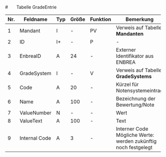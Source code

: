 #       Tabelle GradeEntrie


Nr.|Feldname|Typ|Größe|Funktion|Bemerkung
--|--|--|--|--|--
1|Mandant|I|-|PV|Verweis auf Tabelle **Mandanten**
2|ID|I+|-|P|-
3|EnbreaID|A|24|-|Externer Identifikator aus ENBREA
4|GradeSystem|I|-|V|Verweis auf Tabelle **GradeSystems**
5|Code|A|20|-|Kürzel für Notensystemeintrag
6|Name|A|100|-|Bezeichnung der Bewertung/Note 
7|ValueNumber|N|-|-|Wert
8|ValueText|A|100|-|Text
9|Internal Code|A|3|-|Interner Code<br/>Mögliche Werte:<br/>werden zukünftig noch festgelegt
